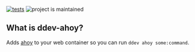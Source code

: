 [![tests](https://github.com/hanoii/ddev-ahoy/actions/workflows/tests.yml/badge.svg)](https://github.com/drud/ddev-ahoy/actions/workflows/tests.yml) ![project is maintained](https://img.shields.io/maintenance/yes/2022.svg)

## What is ddev-ahoy?

Adds [ahoy][ahoy] to your web container so you can run `ddev ahoy some:command`.

[ahoy]: https://github.com/ahoy-cli
